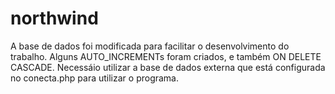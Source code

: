 # northwind

A base de dados foi modificada para facilitar o desenvolvimento do trabalho. Alguns AUTO_INCREMENTs foram criados, e também ON DELETE CASCADE. Necessáio utilizar a base de dados externa que está configurada no conecta.php para utilizar o programa.